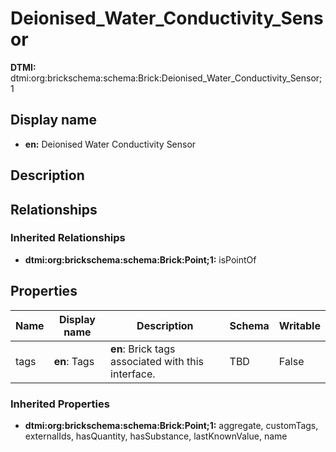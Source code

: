 # Deionised_Water_Conductivity_Sensor
**DTMI:** dtmi:org:brickschema:schema:Brick:Deionised_Water_Conductivity_Sensor;1
## Display name
- **en:** Deionised Water Conductivity Sensor
## Description
## Relationships
### Inherited Relationships
* **dtmi:org:brickschema:schema:Brick:Point;1:** isPointOf
## Properties
|Name|Display name|Description|Schema|Writable|
|-|-|-|-|-|
|tags|**en**: Tags|**en**: Brick tags associated with this interface.|TBD|False|
### Inherited Properties
* **dtmi:org:brickschema:schema:Brick:Point;1:** aggregate, customTags, externalIds, hasQuantity, hasSubstance, lastKnownValue, name

